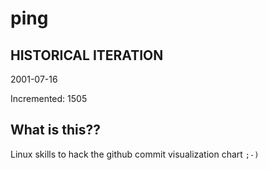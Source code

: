 # ping

## HISTORICAL ITERATION
2001-07-16

Incremented: 1505

## What is this?? 
Linux skills to hack the github commit visualization chart `;-)`

